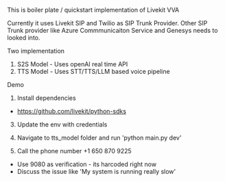 This is boiler plate / quickstart implementation of Livekit VVA 

Currently it uses Livekit SIP and Twilio as SIP Trunk Provider. Other SIP Trunk provider like Azure Commmunicaiton Service and Genesys needs to looked into. 

Two implementation 
1) S2S Model - Uses openAI real time API 
2) TTS Model - Uses STT/TTS/LLM based voice pipeline 


Demo 
1) Install dependencies
 - https://github.com/livekit/python-sdks

3) Update the env with credentials 

4) Navigate to tts_model folder and run 'python main.py dev'

5) Call the phone number +1 650 870 9225 
 - Use 9080 as verification - its harcoded right now 
 - Discuss the issue like 'My system is running really slow'

